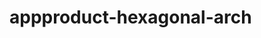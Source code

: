  # appproduct-hexagonal-arch                 
            
         
                     
   
          
           
         
          
 
  
  
